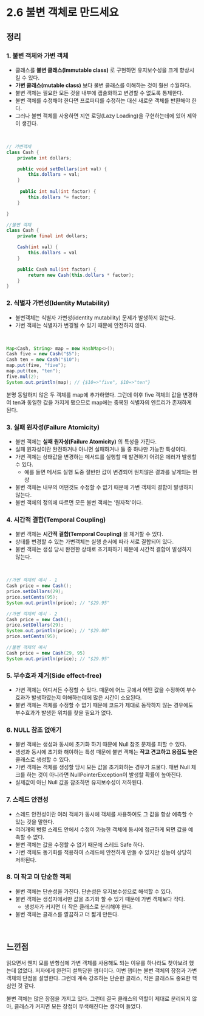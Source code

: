 # 2.6 불변 객체로 만드세요

## 정리

### 1. 불변 객체와 가변 객체

- 클래스를 **불변 클래스(Immutable class)** 로 구현하면 유지보수성을 크게 향상시킬 수 있다.
- **가변 클래스(mutable class)** 보다 불변 클래스를 이해하는 것이 훨씬 수월하다.
- 불변 객체는 필요한 모든 것을 내부에 캡슐화하고 변경할 수 없도록 통제한다.
- 불변 객체를 수정해야 한다면 프로퍼티를 수정하는 대신 새로운 객체를 반환해야 한다.
- 그러나 불변 객체를 사용하면 지연 로딩(Lazy Loading)을 구현하는데에 있어 제약이 생긴다.

<br>

```java
// 가변객체
class Cash {
	private int dollars;

	public void setDollars(int val) {
		this.dollars = val;
	}
	
	 public int mul(int factor) {
		this.dollars *= factor;
	}

}

//불변 객체
class Cash {
	private final int dollars;

	Cash(int val) {
		this.dollars = val
	}

	public Cash mul(int factor) {
		return new Cash(this.dollars * factor);
	}
}
```

### 2. 식별자 가변성(Identity Mutability)

- 불변객체는 식별자 가변성(identity mutability) 문제가 발생하지 않는다.
- 가변 객체는 식별자가 변경될 수 있기 때문에 안전하지 않다.

<br>

```java
Map<Cash, String> map = new HashMap<>();
Cash five = new Cash("$5");
Cash ten = new Cash("$10");
map.put(five, "five");
map.put(ten, "ten");
five.mul(2);
System.out.println(map); // {$10=>"five", $10=>"ten"}
```

분명 동일하지 않은 두 객체를 map에 추가하였다. 그런데 이후 five 객체의 값을 변경하여 ten과 동일한 값을 가지게 됐으므로 map에는 중복된 식별자의 엔트리가 존재하게 된다. 


### 3. 실패 원자성(Failure Atomicity)

- 불변 객체는 **실패 원자성(Failure Atomicity)** 의 특성을 가진다.
- 실패 원자성이란 완전하거나 아니면 실패하거나 둘 중 하나만 가능한 특성이다.
- 가변 객체는 상태값을 변경하는 메서드를 실행할 때 발견하기 어려운 에러가 발생할 수 있다.
    - 예를 들면 메서드 실행 도중 절반만 값이 변경되어 원치않은 결과를 낳게되는 현상
- 불변 객체는 내부의 어떤것도 수정할 수 없기 때문에 가변 객체의 결함이 발생하지 않는다.
- 불변 객체의 정의에 따르면 모든 불변 객체는 ‘원자적'이다.


### 4. 시간적 결합(Temporal Coupling)

- 불변 객체는 **시간적 결합(Temporal Coupling)** 을 제거할 수 있다.
- 상태를 변경할 수 있는 가변객체는 실행 순서에 따라 서로 결합되어 있다.
- 불변 객체는 생성 당시 완전한 상태로 초기화하기 때문에 시간적 결합이 발생하지 않는다.

<br>


```java
//가변 객체의 예시 - 1
Cash price = new Cash();
price.setDollars(29);
price.setCents(95);
System.out.println(price); // "$29.95"

//가변 객체의 예시 - 2
Cash price = new Cash();
price.setDollars(29);
System.out.println(price); // "$29.00"
price.setCents(95);

//불변 객체의 예시
Cash price = new Cash(29, 95)
System.out.println(price); // "$29.95"
```


### 5. 부수효과 제거(Side effect-free)

- 가변 객체는 어디서든 수정할 수 있다. 때문에 어느 곳에서 어떤 값을 수정하여 부수효과가 발생하였는지 이해하는데에 많은 시간이 소요된다.
- 불변 객체는 객체를 수정할 수 없기 때문에 코드가 제대로 동작하지 않는 경우에도 부수효과가 발생한 위치를 찾을 필요가 없다.


### 6. NULL 참조 없애기

- 불변 객체는 생성과 동시에 초기화 하기 때문에 Null 참조 문제를 피할 수 있다.
- 생성과 동시에 초기화 해야하는 특성 때문에 불변 객체는 **작고 견고하고 응집도 높은** 클래스로 생성할 수 있다.
- 가변 객체는 객체를 생성할 당시 모든 값을 초기화하는 경우가 드물다. 매번 Null 체크를 하는 것이 아니라면 NullPointerException이 발생할 확률이 높아진다.
- 실제값이 아닌 Null 값을 참조하면 유지보수성이 저하된다.


### 7. 스레드 안전성

- 스레드 안전성이란 여러 객체가 동시에 객체를 사용하여도 그 값을 항상 예측할 수 있는 것을 말한다.
- 여러개의 병렬 스레드 안에서 수정이 가능한 객체에 동시에 접근하게 되면 값을 예측할 수 없다.
- 불변 객체는 값을 수정할 수 없기 때문에 스레드 Safe 하다.
- 가변 객체도 동기화를 적용하여 스레드에 안전하게 만들 수 있지만 성능이 상당히 저하된다.


### 8. 더 작고 더 단순한 객체

- 불변 객체는 단순성을 가진다. 단순성은 유지보수성으로 해석할 수 있다.
- 불변 객체는 생성자에서만 값을 초기화 할 수 있기 때문에 가변 객체보다 작다.
    - 생성자가 커지면 더 작은 클래스로 분리해야 한다.
- 불변 객체는 클래스를 깔끔하고 더 짧게 만든다.

<br>

## 느낀점

읽으면서 웬지 모를 반항심에 가변 객체를 사용해도 되는 이유를 하나라도 찾아보려 했는데 없었다. 저자에게 완전히 설득당한 챕터이다. 이번 챕터는 불변 객체의 장점과 가변 객체의 단점을 설명한다. 그런데 계속 강조하는 단순한 클래스, 작은 클래스도 중요한 핵심인 것 같다. 

불변 객체는 많은 장점을 가지고 있다. 그런데 결국 클래스의 역할이 제대로 분리되지 않아, 클래스가 커지면 모든 장점이 무색해진다는 생각이 들었다.
